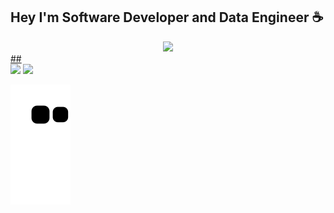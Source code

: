 ## Hey I'm Software Developer and Data Engineer ☕
<div align="center">
  <a href="https://github.com/Liaelis">
  <img height="180em" src="https://github-readme-stats.vercel.app/api/top-langs/?username=Liaelis&layout=compact&langs_count=7&theme=dracula"/>
</div> 
  ##
<div> 
   <a href="https://www.linkedin.com/in/elis-regina-scherer-a7589674" target="_blank"><img src="https://img.shields.io/badge/-LinkedIn-%230077B5?style=for-the-badge&logo=linkedin&logoColor=white" target="_blank"></a> 
  <a href = "mailto:er.elisscherer@gmail.com"><img src="https://img.shields.io/badge/-Gmail-%23333?style=for-the-badge&logo=gmail&logoColor=white" target="_blank"></a>

 
  ![Snake animation](https://github.com/rafaballerini/rafaballerini/blob/output/github-contribution-grid-snake.svg)
 
</div>


